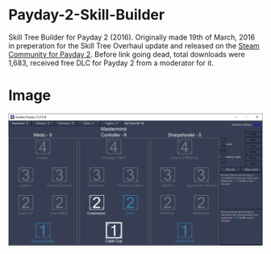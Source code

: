 # Payday-2-Skill-Builder
Skill Tree Builder for Payday 2 (2016). Originally made 19th of March, 2016 in preperation for the Skill Tree Overhaul update and released on the [Steam Community for Payday 2](https://steamcommunity.com/app/218620/discussions/15/368542844482560264/). Before link going dead, total downloads were 1,683, received free DLC for Payday 2 from a moderator for it.

# Image
![Example](https://github.com/MemeGoddess/Payday-2-Skill-Builder/blob/main/Images/Example.png?raw=true)
